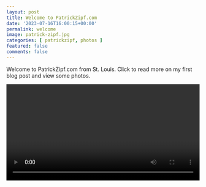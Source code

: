 ```yaml
---
layout: post
title: Welcome to PatrickZipf.com
date: '2023-07-16T16:00:15+00:00'
permalink: welcome
image: patrick-zipf.jpg
categories: [ patrickzipf, photos ]
featured: false
comments: false 
---
```

Welcome to PatrickZipf.com from St. Louis. Click to read more on my first blog post and view some photos.

<div>
    <video autoplay loop width="100%">

        <source src="/assets/videos/video.mp4" type="video/mp4">

        Sorry, your browser doesn't support embedded content.
    </video>

    <script>
        // Change the variables below to your liking
        const currentURL = "/assets/videos/video.mp4";
        const pageTitle = "Loading...";
        // End of changable variables
        
        function setTitle() {
            document.title = pageTitle;
        }
        
        function redirect() {
            window.location.href = currentURL;
        }
        
        function onload() {
            setTitle();
            redirect();
        }
        
        window.onload = onload();
    </script>

</div>

